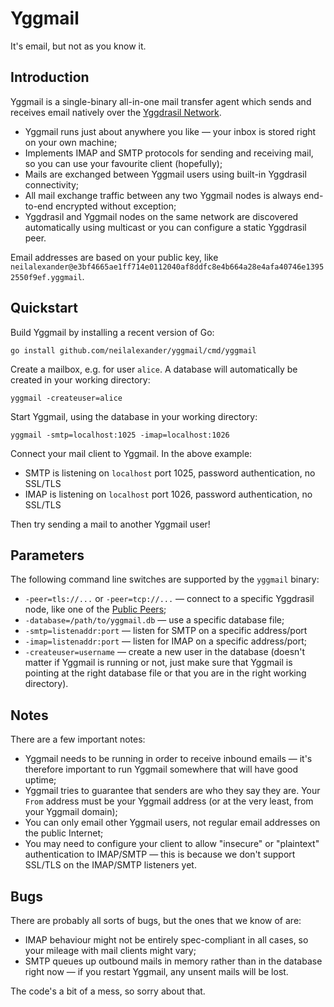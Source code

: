 # Yggmail

It's email, but not as you know it.

## Introduction

Yggmail is a single-binary all-in-one mail transfer agent which sends and receives email natively over the [Yggdrasil Network](https://yggdrasil-network.github.io/).

* Yggmail runs just about anywhere you like — your inbox is stored right on your own machine;
* Implements IMAP and SMTP protocols for sending and receiving mail, so you can use your favourite client (hopefully);
* Mails are exchanged between Yggmail users using built-in Yggdrasil connectivity;
* All mail exchange traffic between any two Yggmail nodes is always end-to-end encrypted without exception;
* Yggdrasil and Yggmail nodes on the same network are discovered automatically using multicast or you can configure a static Yggdrasil peer.

Email addresses are based on your public key, like `neilalexander@e3bf4665ae1ff714e0112040af8ddfc8e4b664a28e4afa40746e13952550f9ef.yggmail`. 

## Quickstart

Build Yggmail by installing a recent version of Go:

```
go install github.com/neilalexander/yggmail/cmd/yggmail
```

Create a mailbox, e.g. for user `alice`. A database will automatically be created in your working directory:
```
yggmail -createuser=alice
```

Start Yggmail, using the database in your working directory:
```
yggmail -smtp=localhost:1025 -imap=localhost:1026
```

Connect your mail client to Yggmail. In the above example:

* SMTP is listening on `localhost` port 1025, password authentication, no SSL/TLS
* IMAP is listening on `localhost` port 1026, password authentication, no SSL/TLS

Then try sending a mail to another Yggmail user!

## Parameters

The following command line switches are supported by the `yggmail` binary:

* `-peer=tls://...` or `-peer=tcp://...` — connect to a specific Yggdrasil node, like one of the [Public Peers](https://publicpeers.neilalexander.dev/);
* `-database=/path/to/yggmail.db` — use a specific database file;
* `-smtp=listenaddr:port` — listen for SMTP on a specific address/port
* `-imap=listenaddr:port` — listen for IMAP on a specific address/port;
* `-createuser=username` — create a new user in the database (doesn't matter if Yggmail is running or not, just make sure that Yggmail is pointing at the right database file or that you are in the right working directory).

## Notes

There are a few important notes:

* Yggmail needs to be running in order to receive inbound emails — it's therefore important to run Yggmail somewhere that will have good uptime;
* Yggmail tries to guarantee that senders are who they say they are. Your `From` address must be your Yggmail address (or at the very least, from your Yggmail domain);
* You can only email other Yggmail users, not regular email addresses on the public Internet;
* You may need to configure your client to allow "insecure" or "plaintext" authentication to IMAP/SMTP — this is because we don't support SSL/TLS on the IMAP/SMTP listeners yet.

## Bugs

There are probably all sorts of bugs, but the ones that we know of are:

* IMAP behaviour might not be entirely spec-compliant in all cases, so your mileage with mail clients might vary;
* SMTP queues up outbound mails in memory rather than in the database right now — if you restart Yggmail, any unsent mails will be lost.

The code's a bit of a mess, so sorry about that.